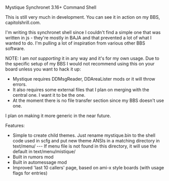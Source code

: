 Mystique Synchronet 3.16+ Command Shell

This is still very much in development. You can see it in action on my BBS, capitolshrill.com.


I'm writing this synchronet shell since I couldn't find a simple one that was written in js - they're mostly in BAJA and that prevented a lot of what I wanted to do. I'm pulling a lot of inspiration from various other BBS software.

NOTE: I am *not supporting* it in any way and it's for my own usage. Due to the specific setup of my BBS I would not recommend using this on your board unless you want to hack it up:

* Mystique requires DDMsgReader, DDAreaLister mods or it will throw errors.
* It also requires some external files that I plan on merging with the central one. I want it to be the one.
* At the moment there is no file transfer section since my BBS doesn't use one.

I plan on making it more generic in the near future.



Features: 

* Simple to create child themes. Just rename mystique.bin to the shell code used in scfg and put new theme ANSIs in a matching directory in text/menu/ --- If menu file is not found in this directory, it will use the default in text/menu/mistique/
* Built in rumors mod
* Built in automessage mod
* Improved 'last 10 callers' page, based on ami-x style boards (with usage flags for entries)
